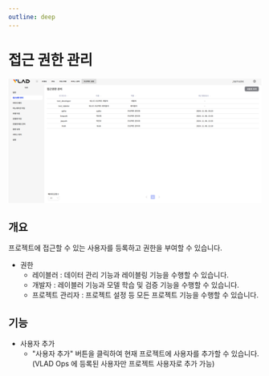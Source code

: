 ```yaml
---
outline: deep
---
```


# 접근 권한 관리

![접근 권한 관리](/public/ko/project/project-settings-access-control.png)


## 개요
프로젝트에 접근할 수 있는 사용자를 등록하고 권한을 부여할 수 있습니다.

- 권한
  - 레이블러 : 데이터 관리 기능과 레이블링 기능을 수행할 수 있습니다.
  - 개발자 : 레이블러 기능과 모델 학습 및 검증 기능을 수행할 수 있습니다.
  - 프로젝트 관리자 : 프로젝트 설정 등 모든 프로젝트 기능을 수행할 수 있습니다.


## 기능
- 사용자 추가
  - "사용자 추가" 버튼을 클릭하여 현재 프로젝트에 사용자를 추가할 수 있습니다.  
    (VLAD Ops 에 등록된 사용자만 프로젝트 사용자로 추가 가능)
